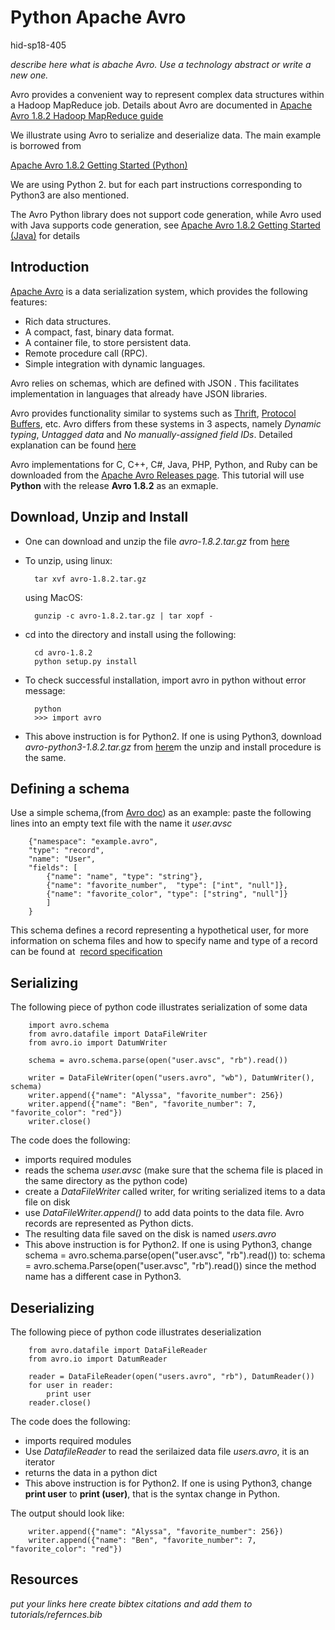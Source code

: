 # Python Apache Avro 

hid-sp18-405 

*describe here what is abache Avro. Use a technology abstract or write a new one.*

Avro provides a convenient way to represent complex data structures within a Hadoop MapReduce job. Details about Avro are documented in [Apache Avro 1.8.2 Hadoop MapReduce guide](http://avro.apache.org/docs/1.8.2/mr.html)

We illustrate using Avro to serialize and deserialize data. The main example is borrowed from 

[Apache Avro 1.8.2 Getting Started (Python)](http://avro.apache.org/docs/1.8.2/gettingstartedpython.html) 

We are using Python 2. but for each part instructions corresponding to Python3 are also mentioned.

The Avro Python library does not support code generation, while Avro used with Java supports code generation, see [Apache Avro 1.8.2 Getting Started (Java)](http://avro.apache.org/docs/1.8.2/gettingstartedjava.html) for details

## Introduction

[Apache Avro](http://avro.apache.org/) is a data serialization system, which provides the following features:
* Rich data structures.
* A compact, fast, binary data format.
* A container file, to store persistent data.
* Remote procedure call (RPC).
* Simple integration with dynamic languages. 

Avro relies on schemas, which are defined with JSON . This facilitates implementation in languages that already have JSON libraries.

Avro provides functionality similar to systems such as [Thrift](http://thrift.apache.org/), [Protocol Buffers](https://github.com/google/protobuf), etc. Avro differs from these systems in 3 aspects, namely *Dynamic typing*, 
*Untagged data* and *No manually-assigned field IDs*. Detailed explanation can be found [here](http://avro.apache.org/docs/1.8.2/)

Avro implementations for C, C++, C#, Java, PHP, Python, and Ruby can be downloaded from the [Apache Avro Releases page](http://avro.apache.org/releases.html). This tutorial will use **Python** with the release **Avro 1.8.2** as an exmaple. 

## Download, Unzip and Install

* One can download and unzip the file *avro-1.8.2.tar.gz* from [here](http://mirrors.ocf.berkeley.edu/apache/avro/avro-1.8.2/py/)

* To unzip, using linux:
    
        tar xvf avro-1.8.2.tar.gz

  using MacOS:

        gunzip -c avro-1.8.2.tar.gz | tar xopf -

* cd into the directory and install using the following:

        cd avro-1.8.2
        python setup.py install

* To check successful installation, import avro in python without error message: 
    
        python
        >>> import avro

* This above instruction is for Python2. If one is using Python3, download *avro-python3-1.8.2.tar.gz* from [here](http://mirrors.sonic.net/apache/avro/avro-1.8.2/py3/)m the unzip and install procedure is the same.

## Defining a schema

Use a simple schema,(from [Avro doc](http://avro.apache.org/docs/1.8.2/gettingstartedpython.html)) as an example: paste the following lines into an empty text file with the name it *user.avsc*

        {"namespace": "example.avro",
        "type": "record",
        "name": "User",
        "fields": [
            {"name": "name", "type": "string"},
            {"name": "favorite_number",  "type": ["int", "null"]},
            {"name": "favorite_color", "type": ["string", "null"]}
            ]
        }

This schema defines a record representing a hypothetical user, for more information on schema files and how to specify name and type of a record can be found at  [record specification](http://avro.apache.org/docs/1.8.2/spec.html#schema_record)

## Serializing 

The following piece of python code illustrates serialization of some data

        import avro.schema
        from avro.datafile import DataFileWriter
        from avro.io import DatumWriter

        schema = avro.schema.parse(open("user.avsc", "rb").read())

        writer = DataFileWriter(open("users.avro", "wb"), DatumWriter(), schema)
        writer.append({"name": "Alyssa", "favorite_number": 256})
        writer.append({"name": "Ben", "favorite_number": 7, "favorite_color": "red"})
        writer.close()

The code does the following:
* imports required modules
* reads the schema *user.avsc* (make sure that the schema file is placed in the same directory as the python code)
* create a *DataFileWriter* called writer, for writing serialized items to a data file on disk
* use *DataFileWriter.append()* to add data points to the data file. Avro records are represented as Python dicts.
* The resulting data file saved on the disk is named *users.avro*
* This above instruction is for Python2. If one is using Python3, change
        schema = avro.schema.parse(open("user.avsc", "rb").read())
to:
        schema = avro.schema.Parse(open("user.avsc", "rb").read())
since the method name has a different case in Python3.

## Deserializing

The following piece of python code illustrates deserialization 

        from avro.datafile import DataFileReader
        from avro.io import DatumReader

        reader = DataFileReader(open("users.avro", "rb"), DatumReader())
        for user in reader:
            print user
        reader.close()

The code does the following:
* imports required modules
* Use *DatafileReader* to read the serilaized data file *users.avro*, it is an iterator
* returns the data in a python dict
* This above instruction is for Python2. If one is using Python3, change **print user** to **print (user)**, that is the syntax change in Python.

The output should look like:

        writer.append({"name": "Alyssa", "favorite_number": 256})
        writer.append({"name": "Ben", "favorite_number": 7, "favorite_color": "red"})


## Resources

*put your links here*
*create bibtex citations and add them to tutorials/refernces.bib*










